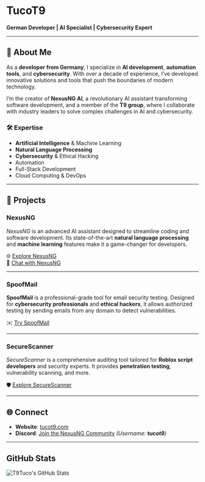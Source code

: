 # TucoT9  

**German Developer | AI Specialist | Cybersecurity Expert**  

---

## 🌟 About Me  

As a **developer from Germany**, I specialize in **AI development**, **automation tools**, and **cybersecurity**. With over a decade of experience, I’ve developed innovative solutions and tools that push the boundaries of modern technology.  

I’m the creator of **NexusNG AI**, a revolutionary AI assistant transforming software development, and a member of the **T9 group**, where I collaborate with industry leaders to solve complex challenges in AI and cybersecurity.  

### 🛠 Expertise  
- **Artificial Intelligence** & Machine Learning  
- **Natural Language Processing**  
- **Cybersecurity** & Ethical Hacking  
- Automation  
- Full-Stack Development  
- Cloud Computing & DevOps  

---

## 🚀 Projects  

### **NexusNG**  
*NexusNG* is an advanced AI assistant designed to streamline coding and software development. Its state-of-the-art **natural language processing** and **machine learning** features make it a game-changer for developers.  

🌐 [Explore NexusNG](https://nexusng.site/)  
🤖 [Chat with NexusNG](https://nexusng.de/)  

---

### **SpoofMail**  
**SpoofMail** is a professional-grade tool for email security testing. Designed for **cybersecurity professionals** and **ethical hackers**, it allows authorized testing by sending emails from any domain to detect vulnerabilities.  

✉️ [Try SpoofMail](https://spoofmail.tucot9.com/)  

---

### **SecureScanner**  
*SecureScanner* is a comprehensive auditing tool tailored for **Roblox script developers** and security experts. It provides **penetration testing**, vulnerability scanning, and more.  

🛡️ [Explore SecureScanner](https://cheat.tucot9.com/)  

---

## 🌐 Connect  

- **Website**: [tucot9.com](https://tucot9.com/)  
- **Discord**: [Join the NexusNG Community](https://discord.gg/nexusng) *(Username: **tucot9**)*

---

## GitHub Stats

![T9Tuco's GitHub Stats](https://github-readme-stats.vercel.app/api?username=T9Tuco&show_icons=true&theme=radical)
